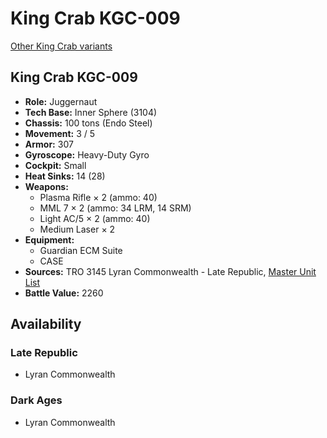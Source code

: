# King Crab KGC-009

[Other King Crab variants](../king_crab.md)

## King Crab KGC-009
- **Role:** Juggernaut
- **Tech Base:** Inner Sphere (3104)
- **Chassis:** 100 tons (Endo Steel)
- **Movement:** 3 / 5
- **Armor:** 307
- **Gyroscope:** Heavy-Duty Gyro
- **Cockpit:** Small
- **Heat Sinks:** 14 (28)
- **Weapons:**
  - Plasma Rifle × 2 (ammo: 40)
  - MML 7 × 2 (ammo: 34 LRM, 14 SRM)
  - Light AC/5 × 2 (ammo: 40)
  - Medium Laser × 2
- **Equipment:**
  - Guardian ECM Suite
  - CASE
- **Sources:** TRO 3145 Lyran Commonwealth - Late Republic, [Master Unit List](http://masterunitlist.info/Unit/Details/6635/king-crab-kgc-009)
- **Battle Value:** 2260

## Availability

### Late Republic
- Lyran Commonwealth

### Dark Ages
- Lyran Commonwealth


